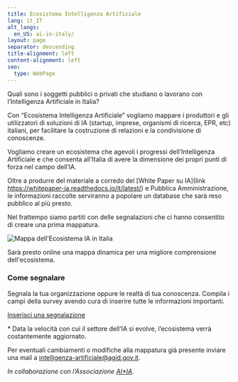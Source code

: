 ```yaml
---
title: Ecosistema Intelligenza Artificiale
lang: it_IT
alt_langs:
  en_US: ai-in-italy/
layout: page
separator: descending
title-alignment: left
content-alignment: left
seo:
  type: WebPage
---
```

Quali sono i soggetti pubblici o privati che studiano o lavorano con l’Intelligenza Artificiale in Italia?

Con “Ecosistema Intelligenza Artificiale” vogliamo mappare i produttori e gli utilizzatori di soluzioni di IA (startup, imprese, organismi di ricerca, EPR, etc) italiani, per facilitare la costruzione di relazioni e la condivisione di conoscenze.

Vogliamo creare un ecosistema che agevoli i progressi dell’Intelligenza Artificiale e che consenta all’Italia di avere la dimensione dei propri punti di forza nel campo dell’IA.

Oltre a produrre del materiale a corredo del [White Paper su IA](link https://whitepaper-ia.readthedocs.io/it/latest/) e Pubblica Amministrazione, le informazioni raccolte serviranno a popolare un database che sarà reso pubblico al più presto.

Nel frattempo siamo partiti con delle segnalazioni che ci hanno consentito di creare una prima mappatura.

<img style="max-width: 100%" src="/ia.italia.it/assets/images/ecosistema_ia_italia.png" alt="Mappa dell'Ecosistema IA in Italia">

Sarà presto online una mappa dinamica per una migliore comprensione dell'ecosistema.

### Come segnalare

Segnala la tua organizzazione oppure le realtà di tua conoscenza. Compila i campi della survey avendo cura di inserire tutte le informazioni importanti.

<a role="button" href="https://docs.google.com/forms/d/e/1FAIpQLSe5CeEfvCPvlx6dOg36vEp5cF2D7nNb0JagA_tQ4PZwUQknGQ/viewform" class="Button Button--default u-borderShadow-m u-text-r-xxs u-padding-r-all u-color-teal-70" target="_blank">Inserisci una segnalazione</a>

\* Data la velocità con cui il settore dell’IA si evolve, l’ecosistema verrà costantemente aggiornato.

Per eventuali cambiamenti o modifiche alla mappatura già presente inviare una mail a <intelligenza-artificiale@agid.gov.it>.

*In collaborazione con l’Associazione* [_AI*IA_](http://www.aixia.it/avvisi-dellassociazione/italianaiecosystembyregion).
